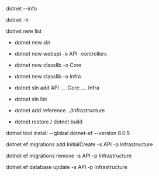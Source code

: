 dotnet --info

dotnet -h

dotnet new list

- dotnet new sln

- dotnet new webapi -o API -controllers

- dotnet new classlib -o Core

- dotnet new classlib -o Infra

- dotnet sln add API .... Core .... Infra

- dotnet sln list

- dotnet add reference ../Infrastructure

- dotnet restore / dotnet build



dotnet tool install --global dotnet-ef --version 8.0.5

dotnet ef migrations add InitialCreate -s API -p Infrastructure

dotnet ef migrations remove -s API -p Infrastructure

dotnet ef database update -s API -p Infrastructure
